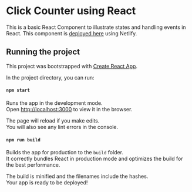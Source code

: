 # Click Counter using React

This is a basic React Component to illustrate states and handling events in React. This component is  [deployed here](https://optimistic-wescoff-7c54c8.netlify.com/) using Netlify.

## Running the project

This project was bootstrapped with [Create React App](https://github.com/facebook/create-react-app).


In the project directory, you can run:

#### `npm start`

Runs the app in the development mode.<br>
Open [http://localhost:3000](http://localhost:3000) to view it in the browser.

The page will reload if you make edits.<br>
You will also see any lint errors in the console.

#### `npm run build`

Builds the app for production to the `build` folder.<br>
It correctly bundles React in production mode and optimizes the build for the best performance.

The build is minified and the filenames include the hashes.<br>
Your app is ready to be deployed!


